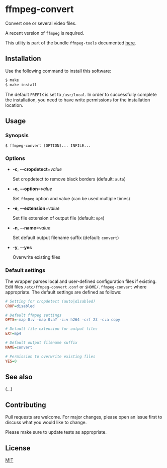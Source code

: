 # ffmpeg-convert

Convert one or several video files.

A recent version of `ffmpeg` is required.

This utlity is part of the bundle `ffmpeg-tools` documented [here](../README.md).

## Installation

Use the following command to install this software:

```bash
$ make
$ make install
```

The default `PREFIX` is set to `/usr/local`.  In order to successfully complete the installation, you need to have write permissions for the installation location.

## Usage

### Synopsis

```console
$ ffmpeg-convert [OPTION]... INFILE...
```

### Options

- **-c**, **--cropdetect**=_value_
  
  Set cropdetect to remove black borders (default: `auto`)

- **-o**, **--option**=_value_
  
  Set `ffmpeg` option and value (can be used multiple times)

- **-e**, **--extension**=_value_
  
  Set file extension of output file (default: `mp4`)

- **-n**, **--name**=_value_
  
  Set default output filename suffix (default: `convert`)
  
- **-y**, **--yes**
  
  Overwrite existing files

### Default settings

The wrapper parses local and user-defined configuration files if existing.  Edit files `/etc/ffmpeg-convert.conf` or `$HOME/.ffmpeg-convert` where appropriate.  The default settings are defined as follows:

```ini
# Setting for cropdetect (auto|disabled)
CROP=disabled

# Default ffmpeg settings
OPTS=-map 0:v -map 0:a? -c:v h264 -crf 23 -c:a copy

# Default file extension for output files
EXT=mp4

# Default output filename suffix
NAME=convert

# Permission to overwrite existing files
YES=0
```

## See also

(...)

## Contributing

Pull requests are welcome. For major changes, please open an issue first to discuss what you would like to change.

Please make sure to update tests as appropriate.

## License

[MIT](https://choosealicense.com/licenses/mit/)
